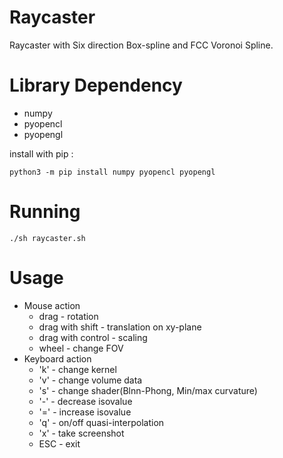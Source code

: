 # Raycaster
Raycaster with Six direction Box-spline and FCC Voronoi Spline.

# Library Dependency

- numpy
- pyopencl
- pyopengl

install with pip : 

	python3 -m pip install numpy pyopencl pyopengl

# Running
	./sh raycaster.sh

# Usage

- Mouse action
	- drag - rotation
	- drag with shift - translation on xy-plane
	- drag with control - scaling
	- wheel - change FOV
- Keyboard action
	 - 'k' - change kernel
	 - 'v' - change volume data
	 - 's' - change shader(Blnn-Phong, Min/max curvature)
	 - '-' - decrease isovalue
	 - '=' - increase isovalue
	 - 'q' - on/off quasi-interpolation
	 - 'x' - take screenshot
	 - ESC - exit






